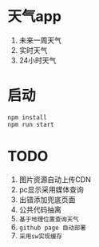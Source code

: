 # 天气app

1. 未来一周天气
2. 实时天气
3. 24小时天气
# 启动

```
npm install
npm run start
```
# TODO

1. 图片资源自动上传CDN
2. pc显示采用媒体查询
3. 出错添加兜底页面
4. 公共代码抽离
5. `基于地理位置查询天气`
6. `github page 自动部署`
7. `采用sw实现缓存`